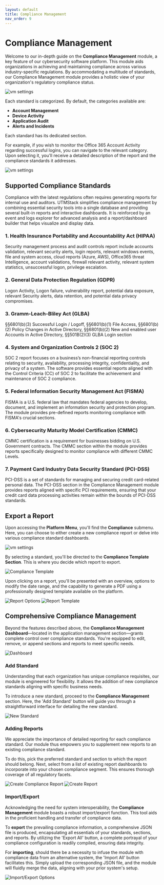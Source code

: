 ```yaml
---
layout: default
title: Compliance Management
nav_order: 9
---
```



# Compliance Management

Welcome to our in-depth guide on the **Compliance Management** module, a key feature of our cybersecurity software platform. This module aids organizations in achieving and maintaining compliance across various industry-specific regulations. By accommodating a multitude of standards, our Compliance Management module provides a holistic view of your organization's regulatory compliance status.

![vm settings](./../Images/Components/../../../Images/Components/Compliance/dash.png)

Each standard is categorized. By default, the categories available are:

- **Account Management**
- **Device Activity**
- **Application Audit**
- **Alerts and Incidents**


Each standard has its dedicated section.

For example, if you wish to monitor the Office 365 Account Activity regarding successful logins, you can navigate to the relevant category. Upon selecting it, you'll receive a detailed description of the report and the compliance standards it addresses.

![vm settings](./../Images/Components/../../../Images/Components/Compliance/compliancedash.png)

## Supported Compliance Standards
Compliance with the latest regulations often requires generating reports for internal use and auditors.
UTMStack simplifies compliance management by combining essential security tools into a single database
and providing several built-in reports and interactive dashboards. It is reinforced by an event and logs
explorer for advanced analysis and a report/dashboard builder that helps visualize and display data.

### 1. Health Insurance Portability and Accountability Act (HIPAA)
Security management process and audit controls
report include accounts validation, relevant
security alerts, login reports, relevant windows
events, file and system access, cloud reports
(Azure, AWS), Office365 threat Intelligence,
account validations, firewall relevant activity,
relevant system statistics, unsuccessful logon,
privilege escalation.

### 2. General Data Protection Regulation (GDPR)
Logon Activity, Logon failure, vulnerability report,
potential data exposure, relevant Security alerts,
data retention, and potential data privacy
compromises.

### 3. Gramm-Leach-Bliley Act (GLBA)
§§6801(b)(3) Successful Login / Logoff,
§§6801(b)(1) File Access,
§§6801(b)(2) Policy Changes in Active Directory,
§§6801(b)(2) New and enabled user Accounts in
Active Directory,
§§501B(2)(3) GLBA Login section

### 4. System and Organization Controls 2 (SOC 2)
SOC 2 report focuses on a business’s non-financial reporting controls relating to security, availability, processing integrity, confidentiality, and privacy of a system. The software provides essential reports aligned with the Control Criteria (CC) of SOC 2 to facilitate the achievement and maintenance of SOC 2 compliance.

### 5. Federal Information Security Management Act (FISMA)
FISMA is a U.S. federal law that mandates federal agencies to develop, document, and implement an information security and protection program. The module provides pre-defined reports monitoring compliance with FISMA's crucial sections.

### 6. Cybersecurity Maturity Model Certification (CMMC)
CMMC certification is a requirement for businesses bidding on U.S. Government contracts. The CMMC section within the module provides reports specifically designed to monitor compliance with different CMMC Levels.

### 7. Payment Card Industry Data Security Standard (PCI-DSS)
PCI-DSS is a set of standards for managing and securing credit card-related personal data. The PCI-DSS section in the Compliance Management module provides reports aligned with specific PCI requirements, ensuring that your credit card data processing activities remain within the bounds of PCI-DSS standards.

## Export a Report

Upon accessing the **Platform Menu**, you'll find the **Compliance** submenu. Here, you can choose to either create a new compliance report or delve into various compliance standard dashboards.

![vm settings](./../Images/Components/../../../Images/Components/Compliance/menu_compliance.png)

By selecting a standard, you'll be directed to the **Compliance Template Section**. This is where you decide which report to export.

![Compliance Template](./../Images/Components/../../../Images/Components/Compliance/compliancetemplate.png)

Upon clicking on a report, you'll be presented with an overview, options to modify the date range, and the capability to generate a PDF using a professionally designed template available on the platform.

![Report Options](./../Images/Components/../../../Images/Components/Compliance/options.png)
![Report Template](./../Images/Components/../../../Images/Components/Compliance/template.png)

## Comprehensive Compliance Management

Beyond the features described above, the **Compliance Management Dashboard**—located in the application management section—grants complete control over compliance standards. You're equipped to edit, remove, or append sections and reports to meet specific needs.

![Dashboard](./../Images/Components/../../../Images/Components/Compliance/dash.png)

### Add Standard

Understanding that each organization has unique compliance requisites, our module is engineered for flexibility. It allows the addition of new compliance standards aligning with specific business needs.

To introduce a new standard, proceed to the **Compliance Management** section. Here, the 'Add Standard' button will guide you through a straightforward interface for detailing the new standard.

![New Standard](./../Images/Components/../../../Images/Components/Compliance/newstandard.png)

### Adding Reports

We appreciate the importance of detailed reporting for each compliance standard. Our module thus empowers you to supplement new reports to an existing compliance standard.

To do this, pick the preferred standard and section to which the report should belong. Next, select from a list of existing report dashboards to incorporate into your chosen compliance segment. This ensures thorough coverage of all regulatory facets.

![Create Compliance Report](./../Images/Components/../../../Images/Components/Compliance/createcompliancereport.png)
![Create Report](./../Images/Components/../../../Images/Components/Compliance/createreport.png)

### Import/Export

Acknowledging the need for system interoperability, the **Compliance Management** module boasts a robust import/export function. This tool aids in the proficient handling and transfer of compliance data.

To **export** the prevailing compliance information, a comprehensive JSON file is produced, encapsulating all essentials of your standards, sections, and reports. By utilizing the 'Export All' button, a complete portrayal of your compliance configuration is readily compiled, ensuring data integrity.

For **importing**, should there be a necessity to infuse the module with compliance data from an alternative system, the 'Import All' button facilitates this. Simply upload the corresponding JSON file, and the module will fluidly merge the data, aligning with your prior system's setup.

![Import/Export Options](./../Images/Components/../../../Images/Components/Compliance/options2.png)
